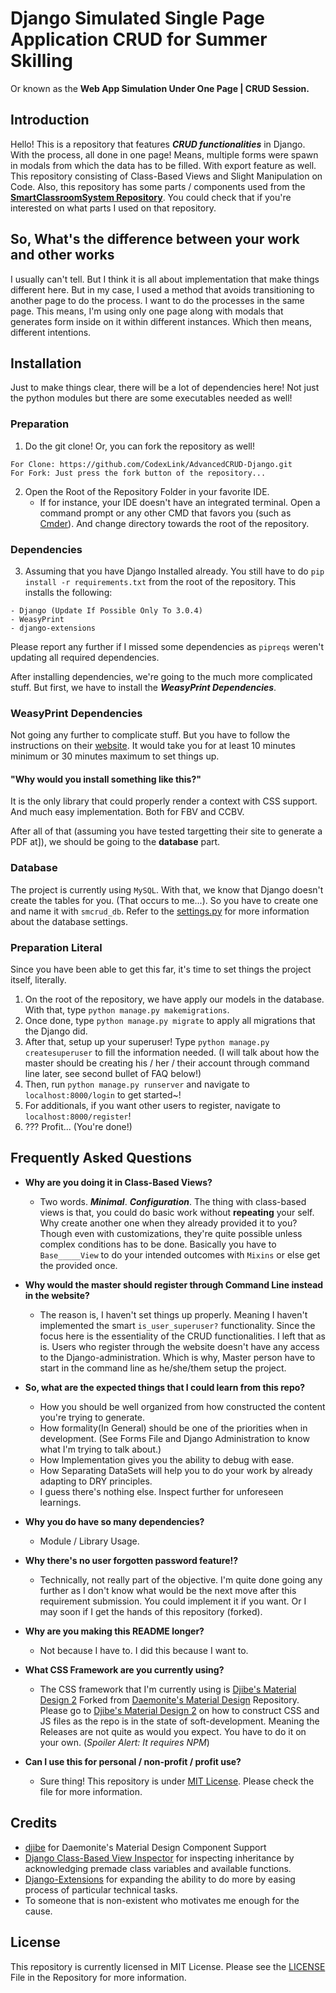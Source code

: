 # Django Simulated Single Page Application CRUD for Summer Skilling

Or known as the **Web App Simulation Under One Page | CRUD Session.**

## Introduction

Hello! This is a repository that features ***CRUD functionalities*** in Django. With the process, all done in one page! Means, multiple forms were spawn in modals from which the data has to be filled. With export feature as well. This repository consisting of Class-Based Views and Slight Manipulation on Code. Also, this repository has some parts / components used from the [****SmartClassroomSystem Repository****](https://github.com/CodexLink/SmartClassroomSystem). You could check that if you're interested on what parts I used on that repository.

## So, What's the difference between your work and other works

I usually can't tell. But I think it is all about implementation that make things different here. But in my case, I used a method that avoids transitioning to another page to do the process. I want to do the processes in the same page. This means, I'm using only one page along with modals that generates form inside on it within different instances. Which then means, different intentions.

## Installation

Just to make things clear, there will be a lot of dependencies here! Not just the python modules but there are some executables needed as well!

### Preparation

1. Do the git clone! Or, you can fork the repository as well!

```text
For Clone: https://github.com/CodexLink/AdvancedCRUD-Django.git
For Fork: Just press the fork button of the repository...
```

2. Open the Root of the Repository Folder in your favorite IDE.
   - If for instance, your IDE doesn't have an integrated terminal. Open a command prompt or any other CMD that favors you (such as [Cmder](https://cmder.net/)). And change directory towards the root of the repository.

### Dependencies

3. Assuming that you have Django Installed already. You still have to do `pip install -r requirements.txt` from the root of the repository. This installs the following:

```text
- Django (Update If Possible Only To 3.0.4)
- WeasyPrint
- django-extensions
```

Please report any further if I missed some dependencies as `pipreqs` weren't updating all required dependencies.

After installing dependencies, we're going to the much more complicated stuff. But first, we have to install the ***WeasyPrint Dependencies***.

### WeasyPrint Dependencies

Not going any further to complicate stuff. But you have to follow the instructions on their [website](https://weasyprint.readthedocs.io/en/stable/install.html#windows). It would take you for at least 10 minutes minimum or 30 minutes maximum to set things up.

#### "Why would you install something like this?"

It is the only library that could properly render a context with CSS support. And much easy implementation. Both for FBV and CCBV.

After all of that (assuming you have tested targetting their site to generate a PDF at]), we should be going to the ****database**** part.

### Database

The project is currently using `MySQL`. With that, we know that Django doesn't create the tables for you. (That occurs to me...). So you have to create one and name it with `smcrud_db`. Refer to the [settings.py](https://github.com/CodexLink/AdvancedCRUD-Django/blob/master/CrudSpeedrun/settings.py#L81) for more information about the database settings.

### Preparation Literal

Since you have been able to get this far, it's time to set things the project itself, literally.

1. On the root of the repository, we have apply our models in the database. With that, type `python manage.py makemigrations`.
2. Once done, type `python manage.py migrate` to apply all migrations that the Django did.
3. After that, setup up your superuser! Type `python manage.py createsuperuser` to fill the information needed. (I will talk about how the master should be creating his / her / their account through command line later, see second bullet of FAQ below!)
4. Then, run `python manage.py runserver` and navigate to `localhost:8000/login` to get started~!
5. For additionals, if you want other users to register, navigate to `localhost:8000/register`!
6. ??? Profit... (You're done!)

## Frequently Asked Questions

- **Why are you doing it in Class-Based Views?**
  - Two words. ***Minimal***. ***Configuration***. The thing with class-based views is that, you could do basic work without **repeating** your self. Why create another one when they already provided it to you? Though even with customizations, they're quite possible unless complex conditions has to be done. Basically you have to `Base_____View` to do your intended outcomes with `Mixins` or else get the provided once.

- **Why would the master should register through Command Line instead in the website?**
  - The reason is, I haven't set things up properly. Meaning I haven't implemented the smart `is_user_superuser?` functionality. Since the focus here is the essentiality of the CRUD functionalities. I left that as is. Users who register through the website doesn't have any access to the Django-administration. Which is why, Master person have to start in the command line as he/she/them setup the project.

- **So, what are the expected things that I could learn from this repo?**
  - How you should be well organized from how constructed the content you're trying to generate.
  - How formality(In General) should be one of the priorities when in development. (See Forms File and Django Administration to know what I'm trying to talk about.)
  - How Implementation gives you the ability to debug with ease.
  - How Separating DataSets will help you to do your work by already adapting to DRY principles.
  - I guess there's nothing else. Inspect further for unforeseen learnings.

- **Why you do have so many dependencies?**
  - Module / Library Usage.

- **Why there's no user forgotten password feature!?**
  - Technically, not really part of the objective. I'm quite done going any further as I don't know what would be the next move after this requirement submission. You could implement it if you want. Or I may soon if I get the hands of this repository (forked).

- **Why are you making this README longer?**
  - Not because I have to. I did this because I want to.

- **What CSS Framework are you currently using?**
  - The CSS framework that I'm currently using is [Djibe's Material Design 2](https://github.com/djibe/material) Forked from [Daemonite's Material Design](https://github.com/Daemonite/material) Repository. Please go to [Djibe's Material Design 2](https://github.com/djibe/material) on how to construct CSS and JS files as the repo is in the state of soft-development. Meaning the Releases are not quite as would you expect. You have to do it on your own. (*Spoiler Alert: It requires NPM*)

- **Can I use this for personal / non-profit / profit use?**
  - Sure thing! This repository is under [MIT License](https://github.com/CodexLink/AdvancedCRUD-Django/blob/master/LICENSE). Please check the file for more information.

## Credits

- [djibe](https://github.com/djibe) for Daemonite's Material Design Component Support
- [Django Class-Based View Inspector](https://ccbv.co.uk/) for inspecting inheritance by acknowledging premade class variables and available functions.
- [Django-Extensions](https://github.com/django-extensions/django-extensions) for expanding the ability to do more by easing process of particular technical tasks.
- To someone that is non-existent who motivates me enough for the cause.

## License

This repository is currently licensed in MIT License. Please see the [LICENSE](https://github.com/CodexLink/AdvancedCRUD-Django/blob/master/LICENSE) File in the Repository for more information.
